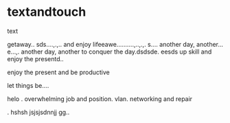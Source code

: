 # textandtouch
text

getaway..
sds....,.,..
and enjoy lifeeawe..........,..,.,.
s....
another day, another...
e...,.
another day, another to conquer the day.dsdsde.
eesds
up skill and enjoy the presentd..

enjoy the present and be productive 

let things be....

helo
. overwhelming job and position. vlan. networking and repair

.
hshsh
jsjsjsdnnjj
gg..
